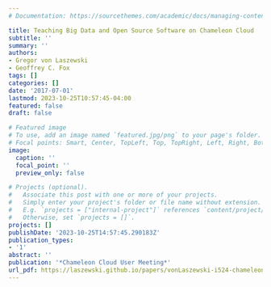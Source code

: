 ```yaml
---
# Documentation: https://sourcethemes.com/academic/docs/managing-content/

title: Teaching Big Data and Open Source Software on Chameleon Cloud
subtitle: ''
summary: ''
authors:
- Gregor von Laszewski
- Geoffrey C. Fox
tags: []
categories: []
date: '2017-07-01'
lastmod: 2023-10-25T10:57:45-04:00
featured: false
draft: false

# Featured image
# To use, add an image named `featured.jpg/png` to your page's folder.
# Focal points: Smart, Center, TopLeft, Top, TopRight, Left, Right, BottomLeft, Bottom, BottomRight.
image:
  caption: ''
  focal_point: ''
  preview_only: false

# Projects (optional).
#   Associate this post with one or more of your projects.
#   Simply enter your project's folder or file name without extension.
#   E.g. `projects = ["internal-project"]` references `content/project/deep-learning/index.md`.
#   Otherwise, set `projects = []`.
projects: []
publishDate: '2023-10-25T14:57:45.290183Z'
publication_types:
- '1'
abstract: ''
publication: '*Chameleon Cloud User Meeting*'
url_pdf: https://laszewski.github.io/papers/vonLaszewski-i524-chameleon.pdf
---
```

